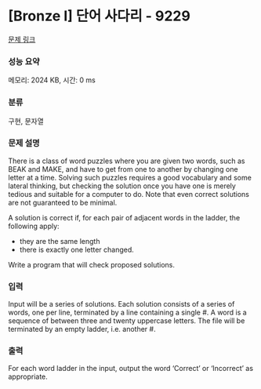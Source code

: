# [Bronze I] 단어 사다리 - 9229 

[문제 링크](https://www.acmicpc.net/problem/9229) 

### 성능 요약

메모리: 2024 KB, 시간: 0 ms

### 분류

구현, 문자열

### 문제 설명

<p>There is a class of word puzzles where you are given two words, such as BEAK and MAKE, and have to get from one to another by changing one letter at a time. Solving such puzzles requires a good vocabulary and some lateral thinking, but checking the solution once you have one is merely tedious and suitable for a computer to do. Note that even correct solutions are not guaranteed to be minimal.</p>

<p>A solution is correct if, for each pair of adjacent words in the ladder, the following apply:</p>

<ul>
	<li>they are the same length</li>
	<li>there is exactly one letter changed.</li>
</ul>

<p>Write a program that will check proposed solutions.</p>

### 입력 

 <p>Input will be a series of solutions. Each solution consists of a series of words, one per line, terminated by a line containing a single #. A word is a sequence of between three and twenty uppercase letters. The file will be terminated by an empty ladder, i.e. another #.</p>

### 출력 

 <p>For each word ladder in the input, output the word ‘Correct’ or ‘Incorrect’ as appropriate.</p>

